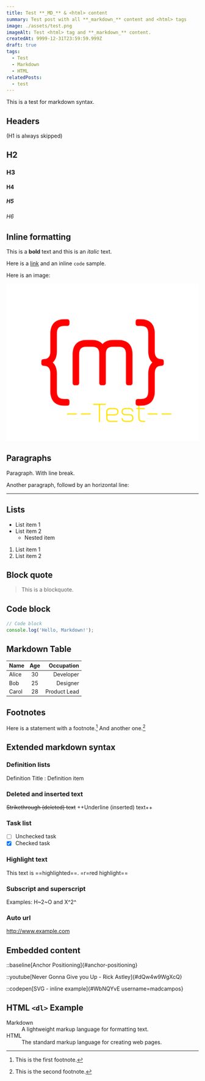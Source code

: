 ```yaml
---
title: Test **_MD_** & <html> content
summary: Test post with all **_markdown_** content and <html> tags
image: ./assets/test.png
imageAlt: Test <html> tag and **_markdown_** content.
createdAt: 9999-12-31T23:59:59.999Z
draft: true
tags:
  - Test
  - Markdown
  - HTML
relatedPosts:
  - test
---
```


This is a test for markdown syntax.

## Headers

(H1 is always skipped)

## H2

### H3

#### H4

##### H5

###### H6

## Inline formatting

This is a **bold** text and this is an _italic_ text.

Here is a [link](https://example.com) and an inline `code` sample.

Here is an image:

![Alt text](./assets/test.png)

## Paragraphs

Paragraph.
With line break.

Another paragraph, followd by an horizontal line:

---

## Lists

- List item 1
- List item 2
  - Nested item

1. List item 1
2. List item 2

## Block quote

> This is a blockquote.

## Code block

```js
// Code block
console.log('Hello, Markdown!');
```

## Markdown Table

| Name  | Age |   Occupation |
| :---- | :-: | -----------: |
| Alice | 30  |    Developer |
| Bob   | 25  |     Designer |
| Carol | 28  | Product Lead |

## Footnotes

Here is a statement with a footnote.[^1] And another one.[^2]

[^1]: This is the first footnote.

[^2]: This is the second footnote.

## Extended markdown syntax

### Definition lists

Definition Title
:	Definition item

### Deleted and inserted text

~~Strikethrough (deleted) text~~
++Underline (inserted) text++

### Task list

- [ ] Unchecked task
- [x] Checked task

### Highlight text

This text is ==highlighted==.
=r=red highlight==

### Subscript and superscript

Examples: H~2~O and X^2^

### Auto url

http://www.example.com

## Embedded content

::baseline[Anchor Positioning]{#anchor-positioning}

::youtube[Never Gonna Give you Up - Rick Astley]{#dQw4w9WgXcQ}

::codepen[SVG - inline example]{#WbNQYvE username=madcampos}

## HTML `<dl>` Example

<dl>
	<dt>Markdown</dt>
	<dd>A lightweight markup language for formatting text.</dd>
	<dt>HTML</dt>
	<dd>The standard markup language for creating web pages.</dd>
</dl>
